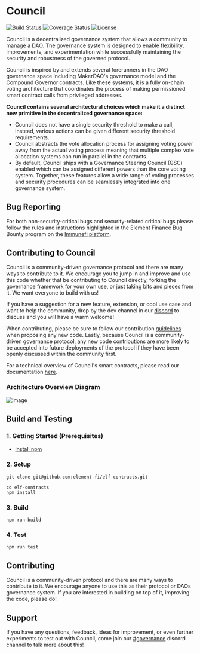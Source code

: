 # Council

[![Build Status](https://github.com/element-fi/council/workflows/Tests/badge.svg)](https://github.com/element-fi/council/actions)
[![Coverage Status](https://coveralls.io/repos/github/element-fi/council/badge.svg?branch=main&t=ry86JL)](https://coveralls.io/github/element-fi/council?branch=main)
[![License](https://img.shields.io/badge/License-Apache%202.0-blue.svg)](https://github.com/element-fi/council/blob/master/LICENSE)
  
Council is a decentralized governance system that allows a community to manage a DAO. The governance system is designed to enable flexibility, improvements, and experimentation while successfully maintaining the security and robustness of the governed protocol.

Council is inspired by and extends several forerunners in the DAO governance space including MakerDAO's governance model and the Compound Governor contracts. Like these systems, it is a fully on-chain voting architecture that coordinates the process of making permissioned smart contract calls from privileged addresses. 

**Council contains several architectural choices which make it a distinct new primitive in the decentralized governance space:**
- Council does not have a single security threshold to make a call, instead, various actions can be given different security threshold requirements.
- Council abstracts the vote allocation process for assigning voting power away from the actual voting process meaning that multiple complex vote allocation systems can run in parallel in the contracts. 
- By default, Council ships with a Governance Steering Council (GSC) enabled which can be assigned different powers than the core voting system. 
Together, these features allow a wide range of voting processes and security procedures can be seamlessly integrated into one governance system.

## Bug Reporting

For both non-security-critical bugs and security-related critical bugs please follow the rules and instructions highlighted in the Element Finance Bug Bounty program on the [Immunefi platform](https://immunefi.com/bounty/elementfinance/).

## Contributing to Council

Council is a community-driven governance protocol and there are many ways to contribute to it. We encourage you to jump in and improve and use this code whether that be contributing to Council directly, forking the governance framework for your own use, or just taking bits and pieces from it. We want everyone to build with us!

If you have a suggestion for a new feature, extension, or cool use case and want to help the community, drop by the dev channel in our [discord](element.fi/discord) to discuss and you will have a warm welcome!

When contributing, please be sure to follow our contribution [guidelines](https://github.com/element-fi/elf-contracts/blob/master/CONTRIBUTING.md) when proposing any new code. Lastly, because Council is a community-driven governance protocol, any new code contributions are more likely to be accepted into future deployments of the protocol if they have been openly discussed within the community first.

For a technical overview of Council's smart contracts, please read our documentation [here](https://docs.element.fi/governance-council/council-protocol-smart-contracts).

### Architecture Overview Diagram
![image](https://user-images.githubusercontent.com/32653033/135169921-9a295182-88fc-4b53-b6c4-3d29cf41f71c.png)

## Build and Testing

### 1. Getting Started (Prerequisites)

- [Install npm](https://nodejs.org/en/download/)

### 2. Setup

```
git clone git@github.com:element-fi/elf-contracts.git
```

```
cd elf-contracts
npm install
```

### 3. Build

```
npm run build
```

### 4. Test

```
npm run test
```

## Contributing 
Council is a community-driven protocol and there are many ways to contribute to it. We encourage anyone to use this as their protocol or DAOs governance system. If you are interested in building on top of it, improving the code, please do! 

## Support 
If you have any questions, feedback, ideas for improvement, or even further experiments to test out with Council, come join our [#governance](https://discord.gg/z4EsSuaYCd) discord channel to talk more about this!
